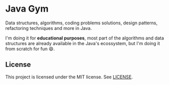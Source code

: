 # Java Gym

Data structures, algorithms, coding problems solutions, design patterns, refactoring techniques and more in Java.

I'm doing it for **educational purposes**, most part of the algorithms and data structures are already available in the Java's ecossystem, but I'm doing it from scratch for fun :smile:.

## License
This project is licensed under the MIT license. See [LICENSE](./LICENSE).
